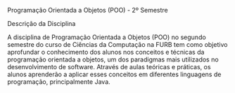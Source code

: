 Programação Orientada a Objetos (POO) - 2º Semestre

Descrição da Disciplina


A disciplina de Programação Orientada a Objetos (POO) no segundo semestre do curso de Ciências da Computação na FURB tem como objetivo aprofundar o conhecimento dos alunos nos conceitos e técnicas da programação orientada a objetos, um dos paradigmas mais utilizados no desenvolvimento de software. Através de aulas teóricas e práticas, os alunos aprenderão a aplicar esses conceitos em diferentes linguagens de programação, principalmente Java.

